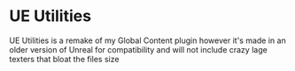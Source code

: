 # UE Utilities
UE Utilities is a remake of my Global Content plugin however it's made in an older version of Unreal for compatibility and will not include crazy lage texters that bloat the files size
